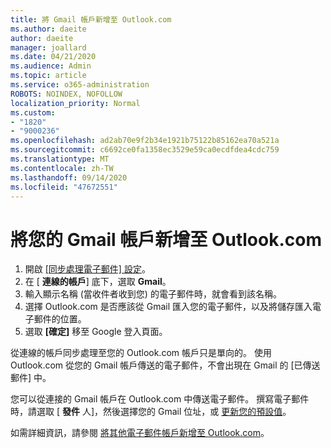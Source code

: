 ```yaml
---
title: 將 Gmail 帳戶新增至 Outlook.com
ms.author: daeite
author: daeite
manager: joallard
ms.date: 04/21/2020
ms.audience: Admin
ms.topic: article
ms.service: o365-administration
ROBOTS: NOINDEX, NOFOLLOW
localization_priority: Normal
ms.custom:
- "1820"
- "9000236"
ms.openlocfilehash: ad2ab70e9f2b34e1921b75122b85162ea70a521a
ms.sourcegitcommit: c6692ce0fa1358ec3529e59ca0ecdfdea4cdc759
ms.translationtype: MT
ms.contentlocale: zh-TW
ms.lasthandoff: 09/14/2020
ms.locfileid: "47672551"
---
```

# <a name="add-your-gmail-account-to-outlookcom"></a>將您的 Gmail 帳戶新增至 Outlook.com

1. 開啟 [ [同步處理電子郵件] 設定](https://go.microsoft.com/fwlink/?linkid=875264)。
2. 在 [ **連線的帳戶**] 底下，選取 **Gmail**。
3. 輸入顯示名稱 (當收件者收到您) 的電子郵件時，就會看到該名稱。
4. 選擇 Outlook.com 是否應該從 Gmail 匯入您的電子郵件，以及將儲存匯入電子郵件的位置。
5. 選取 **[確定]** 移至 Google 登入頁面。

從連線的帳戶同步處理至您的 Outlook.com 帳戶只是單向的。 使用 Outlook.com 從您的 Gmail 帳戶傳送的電子郵件，不會出現在 Gmail 的 [已傳送郵件] 中。

您可以從連接的 Gmail 帳戶在 Outlook.com 中傳送電子郵件。 撰寫電子郵件時，請選取 [ **發件** 人]，然後選擇您的 Gmail 位址，或 [更新您的預設值](https://go.microsoft.com/fwlink/?linkid=875264)。

如需詳細資訊，請參閱 [將其他電子郵件帳戶新增至 Outlook.com](https://support.office.com/article/c5224df4-5885-4e79-91ba-523aa743f0ba?wt.mc_id=Office_Outlook_com_Alchemy)。